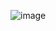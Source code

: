 ![image](https://github.com/drshahizan/software-engineering/assets/129279940/3501641c-351e-4cbc-81d8-4536cf41cd9f)

